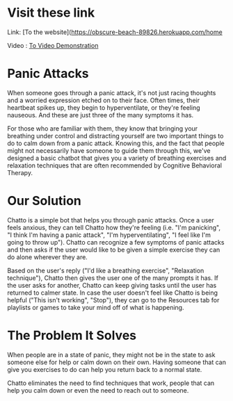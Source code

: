 # Visit these link
Link: [To the website](https://obscure-beach-89826.herokuapp.com/home

Video : [To Video Demonstration](https://youtu.be/p7Iu28lxXcY)

# Panic Attacks
When someone goes through a panic attack, it's not just racing thoughts and a worried expression etched on to their face. Often times, their heartbeat spikes up, they begin to hyperventilate, or they're feeling nauseous. And these are just three of the many symptoms it has.

For those who are familiar with them, they know that bringing your breathing under control and distracting yourself are two important things to do to calm down from a panic attack. Knowing this, and the fact that people might not necessarily have someone to guide them through this, we've designed a basic chatbot that gives you a variety of breathing exercises and relaxation techniques that are often recommended by Cognitive Behavioral Therapy.

# Our Solution
Chatto is a simple bot that helps you through panic attacks. Once a user feels anxious, they can tell Chatto how they're feeling (i.e. "I'm panicking", "I think I'm having a panic attack", "I'm hyperventilating", "I feel like I'm going to throw up"). Chatto can recognize a few symptoms of panic attacks and then asks if the user would like to be given a simple exercise they can do alone wherever they are.

Based on the user's reply ("I'd like a breathing exercise", "Relaxation technique"), Chatto then gives the user one of the many prompts it has. If the user asks for another, Chatto can keep giving tasks until the user has returned to calmer state. In case the user doesn't feel like Chatto is being helpful ("This isn't working", "Stop"), they can go to the Resources tab for playlists or games to take your mind off of what is happening.

# The Problem It Solves
When people are in a state of panic, they might not be in the state to ask someone else for help or calm down on their own. Having someone that can give you exercises to do can help you return back to a normal state.

Chatto eliminates the need to find techniques that work, people that can help you calm down or even the need to reach out to someone.


